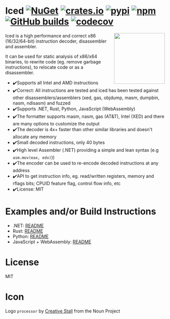 # Iced [![NuGet](https://img.shields.io/nuget/v/Iced.svg)](https://www.nuget.org/packages/Iced/) [![crates.io](https://img.shields.io/crates/v/iced-x86.svg)](https://crates.io/crates/iced-x86) [![pypi](https://img.shields.io/pypi/v/iced-x86.svg)](https://pypi.org/project/iced-x86/) [![npm](https://img.shields.io/npm/v/iced-x86.svg)](https://www.npmjs.com/package/iced-x86) [![GitHub builds](https://github.com/0xd4d/iced/workflows/GitHub%20CI/badge.svg)](https://github.com/0xd4d/iced/actions) [![codecov](https://codecov.io/gh/0xd4d/iced/branch/master/graph/badge.svg)](https://codecov.io/gh/0xd4d/iced)

<img align="right" width="160px" height="160px" src="logo.png">

Iced is a high performance and correct x86 (16/32/64-bit) instruction decoder, disassembler and assembler.

It can be used for static analysis of x86/x64 binaries, to rewrite code (eg. remove garbage instructions), to relocate code or as a disassembler.

- ✔️Supports all Intel and AMD instructions
- ✔️Correct: All instructions are tested and iced has been tested against other disassemblers/assemblers (xed, gas, objdump, masm, dumpbin, nasm, ndisasm) and fuzzed
- ✔️Supports .NET, Rust, Python, JavaScript (WebAssembly)
- ✔️The formatter supports masm, nasm, gas (AT&T), Intel (XED) and there are many options to customize the output
- ✔️The decoder is 4x+ faster than other similar libraries and doesn't allocate any memory
- ✔️Small decoded instructions, only 40 bytes
- ✔️High level Assembler (.NET) providing a simple and lean syntax (e.g `asm.mov(eax, edx)`))
- ✔️The encoder can be used to re-encode decoded instructions at any address
- ✔️API to get instruction info, eg. read/written registers, memory and rflags bits; CPUID feature flag, control flow info, etc
- ✔️License: MIT

# Examples and/or Build Instructions

- .NET: [README](https://github.com/0xd4d/iced/blob/master/src/csharp/Intel/README.md)
- Rust: [README](https://github.com/0xd4d/iced/blob/master/src/rust/iced-x86/README.md)
- Python: [README](https://github.com/0xd4d/iced/blob/master/src/rust/iced-x86-py/README.md)
- JavaScript + WebAssembly: [README](https://github.com/0xd4d/iced/blob/master/src/rust/iced-x86-js/README.md)

# License

MIT

# Icon

Logo `processor` by [Creative Stall](https://thenounproject.com/creativestall/) from the Noun Project
